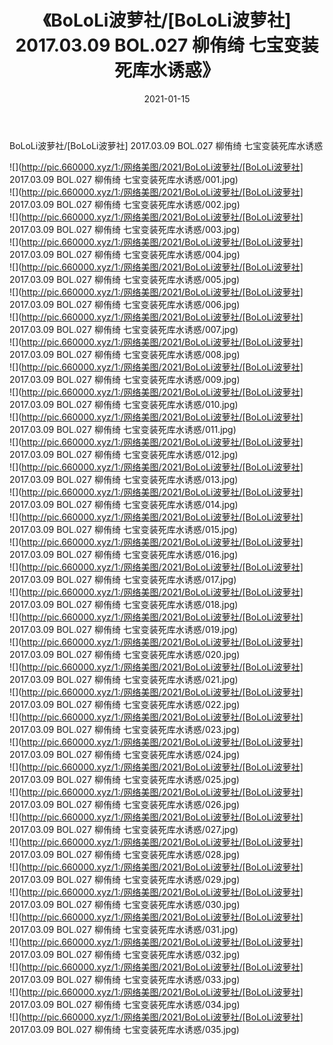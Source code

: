 ﻿---
layout: post
title:  《BoLoLi波萝社/[BoLoLi波萝社] 2017.03.09 BOL.027 柳侑绮 七宝变装死库水诱惑》
date:   2021-01-15
img: http://pic.660000.xyz/1:/网络美图/2021/BoLoLi波萝社/[BoLoLi波萝社] 2017.03.09 BOL.027 柳侑绮 七宝变装死库水诱惑/000.jpg
categories: [美女, 清纯, 唯美]
---

BoLoLi波萝社/[BoLoLi波萝社] 2017.03.09 BOL.027 柳侑绮 七宝变装死库水诱惑

 ![](http://pic.660000.xyz/1:/网络美图/2021/BoLoLi波萝社/[BoLoLi波萝社] 2017.03.09 BOL.027 柳侑绮 七宝变装死库水诱惑/001.jpg) <br>![](http://pic.660000.xyz/1:/网络美图/2021/BoLoLi波萝社/[BoLoLi波萝社] 2017.03.09 BOL.027 柳侑绮 七宝变装死库水诱惑/002.jpg) <br>![](http://pic.660000.xyz/1:/网络美图/2021/BoLoLi波萝社/[BoLoLi波萝社] 2017.03.09 BOL.027 柳侑绮 七宝变装死库水诱惑/003.jpg) <br>![](http://pic.660000.xyz/1:/网络美图/2021/BoLoLi波萝社/[BoLoLi波萝社] 2017.03.09 BOL.027 柳侑绮 七宝变装死库水诱惑/004.jpg) <br>![](http://pic.660000.xyz/1:/网络美图/2021/BoLoLi波萝社/[BoLoLi波萝社] 2017.03.09 BOL.027 柳侑绮 七宝变装死库水诱惑/005.jpg) <br>![](http://pic.660000.xyz/1:/网络美图/2021/BoLoLi波萝社/[BoLoLi波萝社] 2017.03.09 BOL.027 柳侑绮 七宝变装死库水诱惑/006.jpg) <br>![](http://pic.660000.xyz/1:/网络美图/2021/BoLoLi波萝社/[BoLoLi波萝社] 2017.03.09 BOL.027 柳侑绮 七宝变装死库水诱惑/007.jpg) <br>![](http://pic.660000.xyz/1:/网络美图/2021/BoLoLi波萝社/[BoLoLi波萝社] 2017.03.09 BOL.027 柳侑绮 七宝变装死库水诱惑/008.jpg) <br>![](http://pic.660000.xyz/1:/网络美图/2021/BoLoLi波萝社/[BoLoLi波萝社] 2017.03.09 BOL.027 柳侑绮 七宝变装死库水诱惑/009.jpg) <br>![](http://pic.660000.xyz/1:/网络美图/2021/BoLoLi波萝社/[BoLoLi波萝社] 2017.03.09 BOL.027 柳侑绮 七宝变装死库水诱惑/010.jpg) <br>![](http://pic.660000.xyz/1:/网络美图/2021/BoLoLi波萝社/[BoLoLi波萝社] 2017.03.09 BOL.027 柳侑绮 七宝变装死库水诱惑/011.jpg) <br>![](http://pic.660000.xyz/1:/网络美图/2021/BoLoLi波萝社/[BoLoLi波萝社] 2017.03.09 BOL.027 柳侑绮 七宝变装死库水诱惑/012.jpg) <br>![](http://pic.660000.xyz/1:/网络美图/2021/BoLoLi波萝社/[BoLoLi波萝社] 2017.03.09 BOL.027 柳侑绮 七宝变装死库水诱惑/013.jpg) <br>![](http://pic.660000.xyz/1:/网络美图/2021/BoLoLi波萝社/[BoLoLi波萝社] 2017.03.09 BOL.027 柳侑绮 七宝变装死库水诱惑/014.jpg) <br>![](http://pic.660000.xyz/1:/网络美图/2021/BoLoLi波萝社/[BoLoLi波萝社] 2017.03.09 BOL.027 柳侑绮 七宝变装死库水诱惑/015.jpg) <br>![](http://pic.660000.xyz/1:/网络美图/2021/BoLoLi波萝社/[BoLoLi波萝社] 2017.03.09 BOL.027 柳侑绮 七宝变装死库水诱惑/016.jpg) <br>![](http://pic.660000.xyz/1:/网络美图/2021/BoLoLi波萝社/[BoLoLi波萝社] 2017.03.09 BOL.027 柳侑绮 七宝变装死库水诱惑/017.jpg) <br>![](http://pic.660000.xyz/1:/网络美图/2021/BoLoLi波萝社/[BoLoLi波萝社] 2017.03.09 BOL.027 柳侑绮 七宝变装死库水诱惑/018.jpg) <br>![](http://pic.660000.xyz/1:/网络美图/2021/BoLoLi波萝社/[BoLoLi波萝社] 2017.03.09 BOL.027 柳侑绮 七宝变装死库水诱惑/019.jpg) <br>![](http://pic.660000.xyz/1:/网络美图/2021/BoLoLi波萝社/[BoLoLi波萝社] 2017.03.09 BOL.027 柳侑绮 七宝变装死库水诱惑/020.jpg) <br>![](http://pic.660000.xyz/1:/网络美图/2021/BoLoLi波萝社/[BoLoLi波萝社] 2017.03.09 BOL.027 柳侑绮 七宝变装死库水诱惑/021.jpg) <br>![](http://pic.660000.xyz/1:/网络美图/2021/BoLoLi波萝社/[BoLoLi波萝社] 2017.03.09 BOL.027 柳侑绮 七宝变装死库水诱惑/022.jpg) <br>![](http://pic.660000.xyz/1:/网络美图/2021/BoLoLi波萝社/[BoLoLi波萝社] 2017.03.09 BOL.027 柳侑绮 七宝变装死库水诱惑/023.jpg) <br>![](http://pic.660000.xyz/1:/网络美图/2021/BoLoLi波萝社/[BoLoLi波萝社] 2017.03.09 BOL.027 柳侑绮 七宝变装死库水诱惑/024.jpg) <br>![](http://pic.660000.xyz/1:/网络美图/2021/BoLoLi波萝社/[BoLoLi波萝社] 2017.03.09 BOL.027 柳侑绮 七宝变装死库水诱惑/025.jpg) <br>![](http://pic.660000.xyz/1:/网络美图/2021/BoLoLi波萝社/[BoLoLi波萝社] 2017.03.09 BOL.027 柳侑绮 七宝变装死库水诱惑/026.jpg) <br>![](http://pic.660000.xyz/1:/网络美图/2021/BoLoLi波萝社/[BoLoLi波萝社] 2017.03.09 BOL.027 柳侑绮 七宝变装死库水诱惑/027.jpg) <br>![](http://pic.660000.xyz/1:/网络美图/2021/BoLoLi波萝社/[BoLoLi波萝社] 2017.03.09 BOL.027 柳侑绮 七宝变装死库水诱惑/028.jpg) <br>![](http://pic.660000.xyz/1:/网络美图/2021/BoLoLi波萝社/[BoLoLi波萝社] 2017.03.09 BOL.027 柳侑绮 七宝变装死库水诱惑/029.jpg) <br>![](http://pic.660000.xyz/1:/网络美图/2021/BoLoLi波萝社/[BoLoLi波萝社] 2017.03.09 BOL.027 柳侑绮 七宝变装死库水诱惑/030.jpg) <br>![](http://pic.660000.xyz/1:/网络美图/2021/BoLoLi波萝社/[BoLoLi波萝社] 2017.03.09 BOL.027 柳侑绮 七宝变装死库水诱惑/031.jpg) <br>![](http://pic.660000.xyz/1:/网络美图/2021/BoLoLi波萝社/[BoLoLi波萝社] 2017.03.09 BOL.027 柳侑绮 七宝变装死库水诱惑/032.jpg) <br>![](http://pic.660000.xyz/1:/网络美图/2021/BoLoLi波萝社/[BoLoLi波萝社] 2017.03.09 BOL.027 柳侑绮 七宝变装死库水诱惑/033.jpg) <br>![](http://pic.660000.xyz/1:/网络美图/2021/BoLoLi波萝社/[BoLoLi波萝社] 2017.03.09 BOL.027 柳侑绮 七宝变装死库水诱惑/034.jpg) <br>![](http://pic.660000.xyz/1:/网络美图/2021/BoLoLi波萝社/[BoLoLi波萝社] 2017.03.09 BOL.027 柳侑绮 七宝变装死库水诱惑/035.jpg) <br>